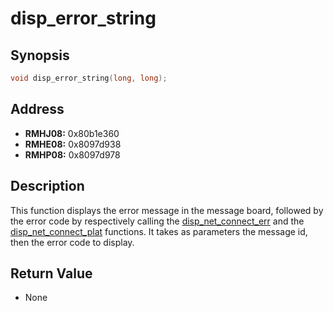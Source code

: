 # disp_error_string



Synopsis
--------
```C++
void disp_error_string(long, long);
```



Address
-------
 * __RMHJ08:__ 0x80b1e360
 * __RMHE08:__ 0x8097d938
 * __RMHP08:__ 0x8097d978



Description
-----------
This function displays the error message in the message board, followed by the
error code by respectively calling the [disp_net_connect_err](https://github.com/sepalani/MHTrIDA/blob/master/server/doc/disp_net_connect_err.md)
and the [disp_net_connect_plat](https://github.com/sepalani/MHTrIDA/blob/master/server/doc/disp_net_connect_plat.md) functions.
It takes as parameters the message id, then the error code to display.



Return Value
------------
 * None
